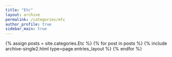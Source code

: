 ```yaml
---
title: "Etc"
layout: archive
permalink: /categories/etc
author_profile: true
sidebar_main: true
---
```


{% assign posts = site.categories.Etc %}
{% for post in posts %} {% include archive-single2.html type=page.entries_layout %} {% endfor %}
